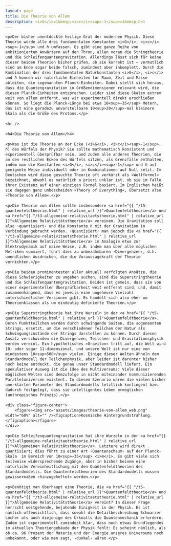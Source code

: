 ```yaml
---
layout: page
title: Die Theorie von Allem
description: <i>G</i>=1&emsp;<i>c</i><sup>-1</sup>=1&emsp;ℏ=1
---
```


<section>

	<p>Der bisher unentdeckte heilige Gral der modernen Physik. Diese Theorie würde alle drei fundamentalen Konstanten <i>G</i>, <i>c</i><sup>-1</sup> und ℏ umfassen. Es gibt eine ganze Reihe von ambitionierten Anwärtern auf den Thron, allen voran die Stringtheorie und die Schleifenquantengravitation. Allerdings lässt sich für keine dieser beiden Theorien bisher prüfen, ob sie korrekt ist – vermutlich sind am Ende sogar beide falsch, zumindest aber inkomplett. Durch die Kombination der drei fundamentalen Naturkonstanten <i>G</i>, <i>c</i> und ℏ können wir natürliche Einheiten für Raum, Zeit und Masse ableiten, die sogenannten Planck-Einheiten. Dabei stellt sich heraus, dass die Quantengravitation in Größendimensionen relevant wird, die diesen Planck-Einheiten entsprechen. Leider sind diese Skalen extrem weit von allem entfernt, was wir experimentell direkt erschließen können. So liegt die Planck-Länge bei etwa 10<sup>–35</sup> Metern, das ist eine geradezu unvorstellbare 10<sup>20</sup>-mal kleinere Skala als die Größe des Protons.</p>

	<hr />

	<h4>Die Theorie von Allem</h4>

	<p>Was ist die Theorie an der Ecke (<i>G</i>, <i>c</i><sup>-1</sup>, ℏ) des Würfels der Physik? Sie sollte mathematisch konsistent und experimentell überprüfbar sein, und zudem alle anderen Theorien, die an den restlichen Ecken des Würfels sitzen, als Grenzfälle enthalten, indem man die Konstanten <i>G</i>, <i>c</i><sup>-1</sup> und ℏ auf geeignete Weise individuell oder in Kombinationen auf Null setzt. Im Deutschen wird diese gesuchte Theorie oft verkürzt als »Weltformel« bezeichnet, obwohl es natürlich a priori unklar ist, ob sie im Falle ihrer Existenz auf einer einzigen Formel basiert. Im Englischen heißt sie dagegen ganz unbescheiden »Theory of Everything«, übersetzt also »Theorie von Allem«.</p>

	<p>Die Theorie von Allem sollte insbesondere <a href="{{ "/t5-quantenfeldtheorie.html" | relative_url }}">Quantenfeldtheorie</a> und <a href="{{ "/t3-allgemeine-relativitaetstheorie.html" | relative_url }}">Allgemeine Relativitätstheorie</a> vereinen. Die Gravitation soll also ›quantisiert‹ und die Konstante ℏ mit der Gravitation in Verbindung gebracht werden. ›Quantisiert‹ man jedoch die <a href="{{ "/t3-allgemeine-relativitaetstheorie.html" | relative_url }}">Allgemeine Relativitätstheorie</a> in Analogie etwa zur Elektrodynamik auf naive Weise, z.B. indem man über alle möglichen Metriken summiert, führt dies zu unbezähmbaren ›Divergenzen‹, d.h. unendlichen Ausdrücken, die die Voraussagekraft der Theorie vernichten.</p>

	<p>Die beiden prominentesten aller aktuell verfolgten Ansätze, die diese Schwierigkeiten zu umgehen suchen, sind die Superstringtheorie und die Schleifenquantengravitation. Beiden ist gemein, dass sie von einer experimentellen Überprüfbarkeit weit entfernt sind, und, damit zusammenhängend, dass es jeweils eine ungeheure Vielzahl unterschiedlicher Versionen gibt. Es handelt sich also eher um Theorienklassen als um eindeutig definierte Theorien.</p>

	<p>Die Superstringtheorie hat ihre Wurzeln in der <a href="{{ "/t5-quantenfeldtheorie.html" | relative_url }}">Quantenfeldtheorie</a>. Deren Punktteilchen werden durch schwingende Saiten, die sogenannten Strings, ersetzt, um die verschiedenen Teilchen der Natur als Schwingungszustände der Strings darstellen zu können. Durch diesen Ansatz verschwinden die Divergenzen, Teilchen- und Gravitationsphysik werden vereint. Ein hypothetisches »Graviton« tritt auf, die Welt wird 10- oder sogar 11-dimensional, und unsere Welt ist nur eine von mindestens 10<sup>500</sup> vielen. Einige dieser Welten ähneln dem Standardmodell der Teilchenphysik, aber leider ist darunter bisher noch keine entdeckt, die genau unser Standardmodell liefert. Ein spekulativer Ausweg ist die Idee des Multiversums: Viele dieser möglichen Welten sind demzufolge in nicht miteinander kommunizierenden Paralleluniversen existent. In diesem Szenario wären die vielen bisher unerklärten Parameter des Standardmodells letztlich kontingent bzw. dadurch festgelegt, dass sie intelligentes Leben ermöglichen (anthropisches Prinzip).</p>

	<div class="figure-center">
		<figure><img src="assets/images/theorie-von-allem_web.png" width="60%" alt="" /><figcaption>Kosmische Hintergrundstrahlung.</figcaption></figure>
	</div>

	<p>Die Schleifenquantengravitation hat ihre Wurzeln in der <a href="{{ "/t3-allgemeine-relativitaetstheorie.html" | relative_url }}">Allgemeinen Relativitätstheorie</a>. Letztere wird direkt quantisiert; dies führt zu einer Art ›Quantenschaum‹ auf der Planck-Skala  im Bereich von 10<sup>—35</sup> <i>m</i>. Es gibt viele sich teilweise widersprechende Zugänge, aber in bisher keinem eine natürliche Vereinheitlichung mit den Quantenfeldtheorien des Standardmodells. Die Quantenfeldtheorien des Standardmodells müssen gewissermaßen »hinzugeheftet« werden.</p>

	<p>Benötigt man überhaupt eine Theorie, die <a href="{{ "/t5-quantenfeldtheorie.html" | relative_url }}">Quantenfeldtheorie</a> und <a href="{{ "/t3-allgemeine-relativitaetstheorie.html" | relative_url }}">Allgemeine Relativitätstheorie</a> vereint? In dieser Frage herrscht weitgehende, bejahende Einigkeit in der Physik. Es ist nämlich offensichtlich, dass sowohl die Detailbeschreibung Schwarzer Löcher als auch diejenige des Urknalls die Quantenmechanik erfordern. Zudem ist experimentell zumindest klar, dass noch etwas Grundlegendes im aktuellen Theoriengebäude der Physik fehlt: Es scheint nämlich, als ob ca. 96 Prozent der Materie und der Energie unseres Universums noch unbekannt, oder wie man sagt, ›dunkel‹ wären.</p>

</section>
